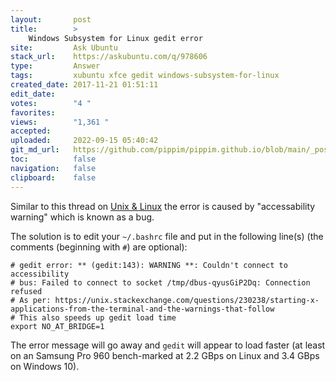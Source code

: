 ```yaml
---
layout:       post
title:        >
    Windows Subsystem for Linux gedit error
site:         Ask Ubuntu
stack_url:    https://askubuntu.com/q/978606
type:         Answer
tags:         xubuntu xfce gedit windows-subsystem-for-linux
created_date: 2017-11-21 01:51:11
edit_date:    
votes:        "4 "
favorites:    
views:        "1,361 "
accepted:     
uploaded:     2022-09-15 05:40:42
git_md_url:   https://github.com/pippim/pippim.github.io/blob/main/_posts/2017/2017-11-21-Windows-Subsystem-for-Linux-gedit-error.md
toc:          false
navigation:   false
clipboard:    false
---
```


Similar to this thread on [Unix & Linux][1] the error is caused by "accessability warning" which is known as a bug.

The solution is to edit your `~/.bashrc` file and put in the following line(s) (the comments (beginning with `#`) are optional):

``` 
# gedit error: ** (gedit:143): WARNING **: Couldn't connect to accessibility
# bus: Failed to connect to socket /tmp/dbus-qyusGiP2Dq: Connection refused
# As per: https://unix.stackexchange.com/questions/230238/starting-x-applications-from-the-terminal-and-the-warnings-that-follow
# This also speeds up gedit load time
export NO_AT_BRIDGE=1
```

The error message will go away and `gedit` will appear to load faster (at least on an Samsung Pro 960 bench-marked at 2.2 GBps on Linux and 3.4 GBps on Windows 10).

  [1]: https://unix.stackexchange.com/questions/230238/starting-x-applications-from-the-terminal-and-the-warnings-that-follow
